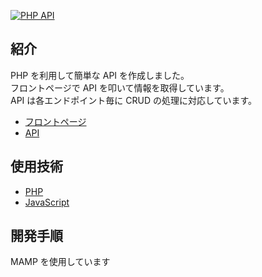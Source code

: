 [![PHP API](http://tzp.pink/php/ss.jpg)](https://tzp.pink/php/)

## 紹介

PHP を利用して簡単な API を作成しました。  
フロントページで API を叩いて情報を取得しています。  
API は各エンドポイント毎に CRUD の処理に対応しています。

- [フロントページ](https://tzp.pink/php/)
- [API](https://tzp.pink/php/api/)

## 使用技術

- [PHP](https://www.php.net/)
- [JavaScript](https://developer.mozilla.org/ja/docs/Web/JavaScript)

## 開発手順

MAMP を使用しています
